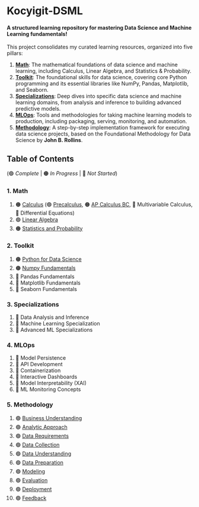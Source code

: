 # Kocyigit-DSML

#### A structured learning repository for mastering Data Science and Machine Learning fundamentals\!

This project consolidates my curated learning resources, organized into five pillars:

1. **[Math](./01_math/)**: The mathematical foundations of data science and machine learning, including Calculus, Linear Algebra, and Statistics & Probability.
2. **[Toolkit](./02_toolkit/)**: The foundational skills for data science, covering core Python programming and its essential libraries like NumPy, Pandas, Matplotlib, and Seaborn.
3. **[Specializations](./03_specializations/)**: Deep dives into specific data science and machine learning domains, from analysis and inference to building advanced predictive models.
4. **[MLOps](./04_mlops/)**: Tools and methodologies for taking machine learning models to production, including packaging, serving, monitoring, and automation.
5. **[Methodology](./05_methodology/)**: A step-by-step implementation framework for executing data science projects, based on the Foundational Methodology for Data Science by **John B. Rollins**.


## Table of Contents
(🟢 _Complete_ | 🟠 _In Progress_ | 🔴 _Not Started_)

### 1. Math
1. 🟠 [Calculus](./01_math/01_calculus/) (🟢 [Precalculus](./01_math/01_calculus/00_precalculus/), 🟠 [AP Calculus BC](./01_math/01_calculus/01_ap_calculus_bc/), 🔴 Multivariable Calculus, 🔴 Differential Equations)
2. 🟢 [Linear Algebra](./01_math/02_linear_algebra/)
3. 🟠 [Statistics and Probability](./01_math/03_statistics_and_probability/)

### 2. Toolkit  
1. 🟠 [Python for Data Science](./02_toolkit/01_python_for_data_science/)
2. 🟠 [Numpy Fundamentals](./02_toolkit/02_numpy_fundamentals/)
3. 🔴 Pandas Fundamentals
4. 🔴 Matplotlib Fundamentals
5. 🔴 Seaborn Fundamentals

### 3. Specializations
1.  🔴 Data Analysis and Inference
2.  🔴 Machine Learning Specialization
3.  🔴 Advanced ML Specializations

### 4. MLOps 
1.  🔴 Model Persistence
2.  🔴 API Development
3.  🔴 Containerization
4.  🔴 Interactive Dashboards
5.  🔴 Model Interpretability (XAI)
6.  🔴 ML Monitoring Concepts


### 5. Methodology
1. 🟢 [Business Understanding](./05_methodology/01_business_understanding.md)
2. 🟢 [Analytic Approach](./05_methodology/02_analytic_approach.md)
3. 🟢 [Data Requirements](./05_methodology/03_data_requirements.md)
4. 🟢 [Data Collection](./05_methodology/04_data_collection.md)
5. 🟢 [Data Understanding](./05_methodology/05_data_understanding.md)
6. 🟢 [Data Preparation](./05_methodology/06_data_preparation.md)
7. 🟢 [Modeling](./05_methodology/07_modeling.md)
8. 🟢 [Evaluation](./05_methodology/08_evaluation.md)
9. 🟢 [Deployment](./05_methodology/09_deployment.md)
10. 🟢 [Feedback](./05_methodology/10_feedback.md)
